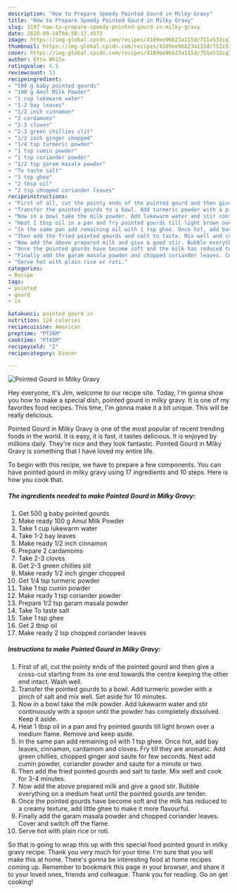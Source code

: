 ```yaml
---
description: "How to Prepare Speedy Pointed Gourd in Milky Gravy"
title: "How to Prepare Speedy Pointed Gourd in Milky Gravy"
slug: 3197-how-to-prepare-speedy-pointed-gourd-in-milky-gravy
date: 2020-09-24T04:58:17.457Z
image: https://img-global.cpcdn.com/recipes/4109ee96b23a115d/751x532cq70/pointed-gourd-in-milky-gravy-recipe-main-photo.jpg
thumbnail: https://img-global.cpcdn.com/recipes/4109ee96b23a115d/751x532cq70/pointed-gourd-in-milky-gravy-recipe-main-photo.jpg
cover: https://img-global.cpcdn.com/recipes/4109ee96b23a115d/751x532cq70/pointed-gourd-in-milky-gravy-recipe-main-photo.jpg
author: Etta White
ratingvalue: 4.5
reviewcount: 13
recipeingredient:
- "500 g baby pointed gourds"
- "100 g Amul Milk Powder"
- "1 cup lukewarm water"
- "1-2 bay leaves"
- "1/2 inch cinnamon"
- "2 cardamoms"
- "2-3 cloves"
- "2-3 green chillies slit"
- "1/2 inch ginger chopped"
- "1/4 tsp turmeric powder"
- "1 tsp cumin powder"
- "1 tsp coriander powder"
- "1/2 tsp garam masala powder"
- "To taste salt"
- "1 tsp ghee"
- "2 tbsp oil"
- "2 tsp chopped coriander leaves"
recipeinstructions:
- "First of all, cut the pointy ends of the pointed gourd and then give a cross-cut starting from its one end towards the centre keeping the other end intact. Wash well."
- "Transfer the pointed gourds to a bowl. Add turmeric powder with a pinch of salt and mix well. Set aside for 10 minutes."
- "Now in a bowl take the milk powder. Add lukewarm water and stir continuously with a spoon until the powder has completely dissolved. Keep it aside."
- "Heat 1 tbsp oil in a pan and fry pointed gourds till light brown over a medium flame. Remove and keep aside."
- "In the same pan add remaining oil with 1 tsp ghee. Once hot, add bay leaves, cinnamon, cardamom and cloves. Fry till they are aromatic. Add green chillies, chopped ginger and saute for few seconds. Next add cumin powder, coriander powder and saute for a minute or two."
- "Then add the fried pointed gourds and salt to taste. Mix well and cook for 3-4 minutes."
- "Now add the above prepared milk and give a good stir. Bubble everything on a medium heat until the pointed gourds are tender."
- "Once the pointed gourds have become soft and the milk has reduced to a creamy texture, add little ghee to make it more flavourful."
- "Finally add the garam masala powder and chopped coriander leaves. Cover and switch off the flame."
- "Serve hot with plain rice or roti."
categories:
- Recipe
tags:
- pointed
- gourd
- in

katakunci: pointed gourd in 
nutrition: 124 calories
recipecuisine: American
preptime: "PT26M"
cooktime: "PT45M"
recipeyield: "2"
recipecategory: Dinner

---
```



![Pointed Gourd in Milky Gravy](https://img-global.cpcdn.com/recipes/4109ee96b23a115d/751x532cq70/pointed-gourd-in-milky-gravy-recipe-main-photo.jpg)

Hey everyone, it's Jim, welcome to our recipe site. Today, I'm gonna show you how to make a special dish, pointed gourd in milky gravy. It is one of my favorites food recipes. This time, I'm gonna make it a bit unique. This will be really delicious.



Pointed Gourd in Milky Gravy is one of the most popular of recent trending foods in the world. It is easy, it is fast, it tastes delicious. It is enjoyed by millions daily. They're nice and they look fantastic. Pointed Gourd in Milky Gravy is something that I have loved my entire life.


To begin with this recipe, we have to prepare a few components. You can have pointed gourd in milky gravy using 17 ingredients and 10 steps. Here is how you cook that.

<!--inarticleads1-->

##### The ingredients needed to make Pointed Gourd in Milky Gravy:

1. Get 500 g baby pointed gourds
1. Make ready 100 g Amul Milk Powder
1. Take 1 cup lukewarm water
1. Take 1-2 bay leaves
1. Make ready 1/2 inch cinnamon
1. Prepare 2 cardamoms
1. Take 2-3 cloves
1. Get 2-3 green chillies slit
1. Make ready 1/2 inch ginger chopped
1. Get 1/4 tsp turmeric powder
1. Take 1 tsp cumin powder
1. Make ready 1 tsp coriander powder
1. Prepare 1/2 tsp garam masala powder
1. Take To taste salt
1. Take 1 tsp ghee
1. Get 2 tbsp oil
1. Make ready 2 tsp chopped coriander leaves




<!--inarticleads2-->

##### Instructions to make Pointed Gourd in Milky Gravy:

1. First of all, cut the pointy ends of the pointed gourd and then give a cross-cut starting from its one end towards the centre keeping the other end intact. Wash well.
1. Transfer the pointed gourds to a bowl. Add turmeric powder with a pinch of salt and mix well. Set aside for 10 minutes.
1. Now in a bowl take the milk powder. Add lukewarm water and stir continuously with a spoon until the powder has completely dissolved. Keep it aside.
1. Heat 1 tbsp oil in a pan and fry pointed gourds till light brown over a medium flame. Remove and keep aside.
1. In the same pan add remaining oil with 1 tsp ghee. Once hot, add bay leaves, cinnamon, cardamom and cloves. Fry till they are aromatic. Add green chillies, chopped ginger and saute for few seconds. Next add cumin powder, coriander powder and saute for a minute or two.
1. Then add the fried pointed gourds and salt to taste. Mix well and cook for 3-4 minutes.
1. Now add the above prepared milk and give a good stir. Bubble everything on a medium heat until the pointed gourds are tender.
1. Once the pointed gourds have become soft and the milk has reduced to a creamy texture, add little ghee to make it more flavourful.
1. Finally add the garam masala powder and chopped coriander leaves. Cover and switch off the flame.
1. Serve hot with plain rice or roti.




So that is going to wrap this up with this special food pointed gourd in milky gravy recipe. Thank you very much for your time. I'm sure that you will make this at home. There's gonna be interesting food at home recipes coming up. Remember to bookmark this page in your browser, and share it to your loved ones, friends and colleague. Thank you for reading. Go on get cooking!
